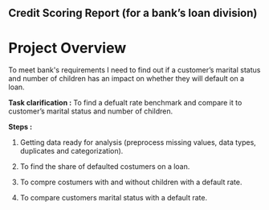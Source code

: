 ## Credit Scoring Report (for a bank’s loan division)
# Project Overview

To meet bank's requirements I need to find out if a customer’s marital status and number of children has an impact on whether they will default on a loan.

**Task clarification :** To find a defualt rate benchmark and compare it to customer’s marital status and number of children.

**Steps :**

1. Getting data ready for analysis (preprocess missing values, data types, duplicates and categorization).

2. To find the share of defaulted costumers on a loan.

3. To compre costumers with and without children with a default rate.

4. To compare customers marital status with a default rate.




